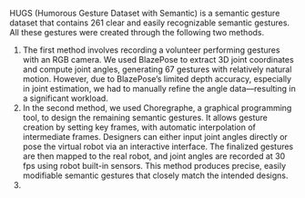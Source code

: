 HUGS (Humorous Gesture Dataset with Semantic) is a semantic gesture dataset that contains 261 clear and easily recognizable semantic gestures.
All these gestures were created through the following two methods.
1. The first method involves recording a volunteer performing gestures with an RGB camera. We used BlazePose to extract 3D joint coordinates and compute joint angles, generating 67 gestures with relatively natural motion. However, due to BlazePose’s limited depth accuracy, especially in joint estimation, we had to manually refine the angle data—resulting in a significant workload. 
2. In the second method, we used Choregraphe, a graphical programming tool, to design the remaining semantic gestures. It allows gesture creation by setting key frames, with automatic interpolation of intermediate frames. Designers can either input joint angles directly or pose the virtual robot via an interactive interface. The finalized gestures are then mapped to the real robot, and joint angles are recorded at 30 fps using robot built-in sensors. This method produces precise, easily modifiable semantic gestures that closely match the intended designs.
3. 
